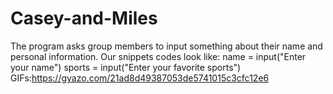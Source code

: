 # Casey-and-Miles
The program asks group members to input something about their name and personal information.
Our snippets codes look like:
    name = input("Enter your name")
    sports =  input("Enter your favorite sports")
GIFs:https://gyazo.com/21ad8d49387053de5741015c3cfc12e6
